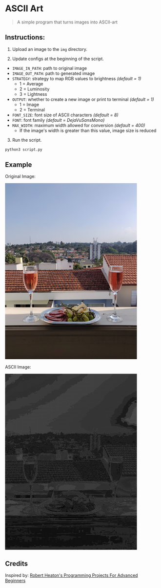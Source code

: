 # ASCII Art
> A simple program that turns images into ASCII-art


## Instructions:

1. Upload an image to the `img` directory.

2. Update configs at the beginning of the script.
- `IMAGE_IN_PATH`: path to original image
- `IMAGE_OUT_PATH`: path to generated image
- `STRATEGY`: strategy to map RGB values to brightness *(default = 1)*
    - 1 = Average
    - 2 = Luminosity
    - 3 = Lightness
- `OUTPUT`: whether to create a new image or print to terminal *(default = 1)*
    - 1 = Image
    - 2 = Terminal
- `FONT_SIZE`: font size of ASCII characters *(default = 8)*
- `FONT`: font family *(default = DejaVuSansMono)*
- `MAX_WIDTH`: maximum width allowed for conversion *(default = 400)*
    - If the image's width is greater than this value, image size is reduced

3. Run the script.
```py
python3 script.py
```

## Example
Original Image:

![original_image](img/original_image.jpg)

ASCII Image:

![ascii_image](img/ascii_image.png)

## Credits
Inspired by: [Robert Heaton's Programming Projects For Advanced Beginners](https://robertheaton.com/2018/06/12/programming-projects-for-advanced-beginners-ascii-art/)
